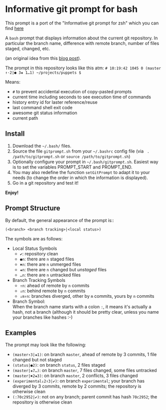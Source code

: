 # Informative git prompt for bash

This prompt is a port of the "Informative git prompt for zsh" which you can find [here](https://github.com/olivierverdier/zsh-git-prompt)

A ``bash`` prompt that displays information about the current git repository.
In particular the branch name, difference with remote branch, number of files staged, changed, etc.

(an original idea from this [blog post][]).

The prompt in this repository looks like this atm:
``# 10:19:42 1045 0 (master ↑·2|● 3✚ 1…1) ~/projects/puppets $ ``

Means:
- ``#`` to prevent accidental execution of copy-pasted prompts
- current time including seconds to see execution time of commands
- history entry id for laster reference/reuse
- last command shell exit code
- awesome git status information
- current path

## Install

1. Download the ``~/.bash/`` files.
1. Source the file ``gitprompt.sh`` from your ``~/.bashrc`` config file (via `` . /path/to/gitprompt.sh`` or ``source /path/to/gitprompt.sh``)
1. Optionally configure your prompt in ``~/.bash/gitprompt.sh``. Easiest way is to set the variables PROMPT\_START and PROMPT\_END.
1. You may also redefine the function ``setGitPrompt`` to adapt it to your needs (to change the order in which the information is displayed).
1. Go in a git repository and test it!

**Enjoy!**

##  Prompt Structure

By default, the general appearance of the prompt is::

    (<branch> <branch tracking>|<local status>)

The symbols are as follows:

- Local Status Symbols
  - ``✔``: repository clean
  - ``●n``: there are ``n`` staged files
  - ``✖n``: there are ``n`` unmerged files
  - ``✚n``: there are ``n`` changed but *unstaged* files
  - ``…n``: there are ``n`` untracked files
- Branch Tracking Symbols
  - ``↑n``: ahead of remote by ``n`` commits
  - ``↓n``: behind remote by ``n`` commits
  - ``↓m↑n``: branches diverged, other by ``m`` commits, yours by ``n`` commits
- Branch Symbol:<br />
  	When the branch name starts with a colon ``:``, it means it's actually a hash, not a branch (although it should be pretty clear, unless you name your branches like hashes :-)

## Examples

The prompt may look like the following: 

* ``(master↑3|✚1)``: on branch ``master``, ahead of remote by 3 commits, 1 file changed but not staged
* ``(status|●2)``: on branch ``status``, 2 files staged
* ``(master|✚7…)``: on branch ``master``, 7 files changed, some files untracked
* ``(master|✖2✚3)``: on branch ``master``, 2 conflicts, 3 files changed
* ``(experimental↓2↑3|✔)``: on branch ``experimental``; your branch has diverged by 3 commits, remote by 2 commits; the repository is otherwise clean
* ``(:70c2952|✔)``: not on any branch; parent commit has hash ``70c2952``; the repository is otherwise clean

[blog post]: http://sebastiancelis.com/2009/nov/16/zsh-prompt-git-users/
